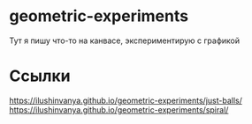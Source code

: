 # geometric-experiments

Тут я пишу что-то на канвасе, экспериментирую с графикой

# Ссылки
https://ilushinvanya.github.io/geometric-experiments/just-balls/
https://ilushinvanya.github.io/geometric-experiments/spiral/
